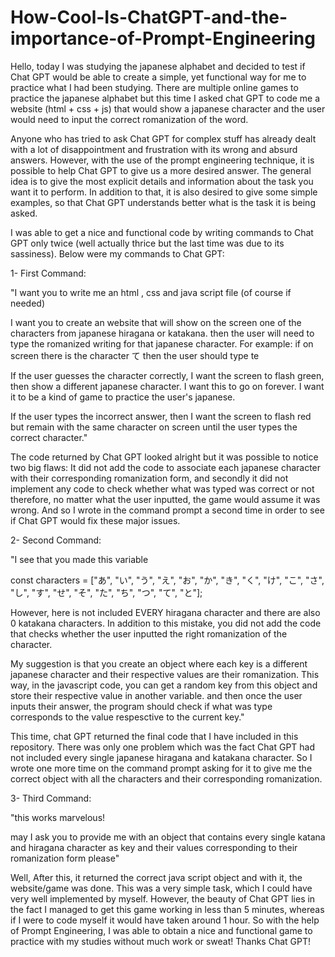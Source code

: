 # How-Cool-Is-ChatGPT-and-the-importance-of-Prompt-Engineering

Hello, today I was studying the japanese alphabet and decided to test if Chat GPT would be able to create a simple, yet functional way for me to practice what I had been studying.
There are multiple online games to practice the japanese alphabet but this time I asked chat GPT to code me a website (html + css + js) that would show a japanese character and the
user would need to input the correct romanization of the word.

Anyone who has tried to ask Chat GPT for complex stuff has already dealt with a lot of disappointment and frustration with its wrong and absurd answers. However, with the use of
the prompt engineering technique, it is possible to help Chat GPT to give us a more desired answer. The general idea is to give the most explicit details and information about the 
task you want it to perform. In addition to that, it is also desired to give some simple examples, so that Chat GPT understands better what is the task it is being asked.

I was able to get a nice and functional code by writing commands to Chat GPT only twice (well actually thrice but the last time was due to its sassiness). Below were my commands to
Chat GPT:

1- First Command:

"I want you to write me an html , css and java script file (of course if needed)

I want you to create an website that will show on the screen one of the characters from japanese hiragana or katakana. then the user will need to type the romanized writing for that japanese character.
For example: if on screen there is the character て then the user should type te

If the user guesses the character correctly, I want the screen to flash green, then show a different japanese character. I want this to go on forever. I want it to be a kind of game to practice the user's japanese.

If the user types the incorrect answer, then I want the screen to flash red but remain with the same character on screen until the user types the correct character."

The code returned by Chat GPT looked alright but it was possible to notice two big flaws: It did not add the code to associate each japanese character with their corresponding romanization form, and secondly
it did not implement any code to check whether what was typed was correct or not therefore, no matter what the user inputted, the game would assume it was wrong.
And so I wrote in the command prompt a second time in order to see if Chat GPT would fix these major issues.

2- Second Command:

"I see that you made this variable

const characters = ["あ", "い", "う", "え", "お", "か", "き", "く", "け", "こ", "さ", "し", "す", "せ", "そ", "た", "ち", "つ", "て", "と"];

However, here is not included EVERY hiragana character and there are also 0 katakana characters. In addition to this mistake, you did not add the code that checks whether the user inputted the right romanization of the character.

My suggestion is that you create an object where each key is a different japanese character and their respective values are their romanization. 
This way, in the javascript code, you can get a random key from this object and store their respective value in another variable. and then once the user inputs their answer, the program should check if what was type corresponds to the value respesctive to the current key."

This time, chat GPT returned the final code that I have included in this repository. There was only one problem which was the fact Chat GPT had not included every single japanese hiragana and katakana character. So I wrote one more time on the command prompt asking for it to give me the correct object with all the characters and their corresponding romanization.

3- Third Command:

"this works marvelous!

may I ask you to provide me with an object that contains every single katana and hiragana character as key and their values corresponding to their romanization form please"


Well, After this, it returned the correct java script object and with it, the website/game was done. This was a very simple task, which I could have very well implemented by myself. However, the beauty of Chat GPT lies in the fact I managed to get this game working in less than 5 minutes, whereas if I were to code myself it would have taken around 1 hour. So with the help of Prompt Engineering, I was able to obtain a nice and functional game to practice with my studies without much work or sweat! Thanks Chat GPT! 

